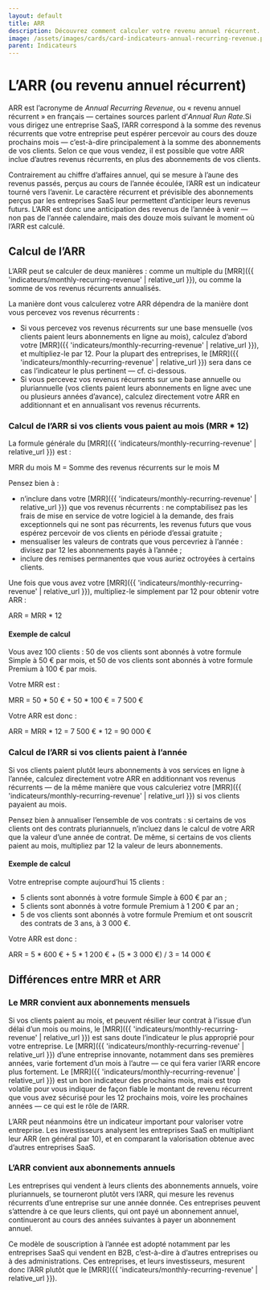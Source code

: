```yaml
---
layout: default
title: ARR
description: Découvrez comment calculer votre revenu annuel récurrent.
image: /assets/images/cards/card-indicateurs-annual-recurring-revenue.png
parent: Indicateurs
---
```


# L’ARR (ou revenu annuel récurrent)

ARR est l’acronyme de _Annual Recurring Revenue_, ou « revenu annuel récurrent » en français — certaines sources parlent d’_Annual Run Rate_.Si vous dirigez une entreprise SaaS, l’ARR correspond à la somme des revenus récurrents que votre entreprise peut espérer percevoir au cours des douze prochains mois — c’est-à-dire principalement à la somme des abonnements de vos clients. Selon ce que vous vendez, il est possible que votre ARR inclue d’autres revenus récurrents, en plus des abonnements de vos clients.

Contrairement au chiffre d’affaires annuel, qui se mesure à l’aune des revenus passés, perçus au cours de l’année écoulée, l’ARR est un indicateur tourné vers l’avenir. Le caractère récurrent et prévisible des abonnements perçus par les entreprises SaaS leur permettent d’anticiper leurs revenus futurs. L’ARR est donc une anticipation des revenus de l’année à venir — non pas de l’année calendaire, mais des douze mois suivant le moment où l’ARR est calculé.

## Calcul de l’ARR

L’ARR peut se calculer de deux manières : comme un multiple du [MRR]({{ 'indicateurs/monthly-recurring-revenue' | relative_url }}), ou comme la somme de vos revenus récurrents annualisés.

La manière dont vous calculerez votre ARR dépendra de la manière dont vous percevez vos revenus récurrents :

- Si vous percevez vos revenus récurrents sur une base mensuelle (vos clients paient leurs abonnements en ligne au mois), calculez d’abord votre [MRR]({{ 'indicateurs/monthly-recurring-revenue' | relative_url }}), et multipliez-le par 12. Pour la plupart des entreprises, le [MRR]({{ 'indicateurs/monthly-recurring-revenue' | relative_url }}) sera dans ce cas l’indicateur le plus pertinent — cf. ci-dessous.
- Si vous percevez vos revenus récurrents sur une base annuelle ou pluriannuelle (vos clients paient leurs abonnements en ligne avec une ou plusieurs années d’avance), calculez directement votre ARR en additionnant et en annualisant vos revenus récurrents.

### Calcul de l’ARR si vos clients vous paient au mois (MRR \* 12)

La formule générale du [MRR]({{ 'indicateurs/monthly-recurring-revenue' | relative_url }}) est :

MRR du mois M = Somme des revenus récurrents sur le mois M

Pensez bien à :

- n’inclure dans votre [MRR]({{ 'indicateurs/monthly-recurring-revenue' | relative_url }}) que vos revenus récurrents : ne comptabilisez pas les frais de mise en service de votre logiciel à la demande, des frais exceptionnels qui ne sont pas récurrents, les revenus futurs que vous espérez percevoir de vos clients en période d’essai gratuite ;
- mensualiser les valeurs de contrats que vous percevriez à l’année : divisez par 12 les abonnements payés à l’année ;
- inclure des remises permanentes que vous auriez octroyées à certains clients.

Une fois que vous avez votre [MRR]({{ 'indicateurs/monthly-recurring-revenue' | relative_url }}), multipliez-le simplement par 12 pour obtenir votre ARR :

ARR = MRR \* 12

#### Exemple de calcul

Vous avez 100 clients : 50 de vos clients sont abonnés à votre formule Simple à 50 € par mois, et 50 de vos clients sont abonnés à votre formule Premium à 100 € par mois.

Votre MRR est :

MRR = 50 \* 50 € + 50 \* 100 € = 7 500 €

Votre ARR est donc :

ARR = MRR \* 12 = 7 500 € \* 12 = 90 000 €

### Calcul de l’ARR si vos clients paient à l’année

Si vos clients paient plutôt leurs abonnements à vos services en ligne à l’année, calculez directement votre ARR en additionnant vos revenus récurrents — de la même manière que vous calculeriez votre [MRR]({{ 'indicateurs/monthly-recurring-revenue' | relative_url }}) si vos clients payaient au mois.

Pensez bien à annualiser l’ensemble de vos contrats : si certains de vos clients ont des contrats pluriannuels, n’incluez dans le calcul de votre ARR que la valeur d’une année de contrat. De même, si certains de vos clients paient au mois, multipliez par 12 la valeur de leurs abonnements.

#### Exemple de calcul

Votre entreprise compte aujourd’hui 15 clients :

- 5 clients sont abonnés à votre formule Simple à 600 € par an ;
- 5 clients sont abonnés à votre formule Premium à 1 200 € par an ;
- 5 de vos clients sont abonnés à votre formule Premium et ont souscrit des contrats de 3 ans, à 3 000 €.

Votre ARR est donc :

ARR = 5 \* 600 € + 5 \* 1 200 € + (5 \* 3 000 €) / 3 = 14 000 €

## Différences entre MRR et ARR

### Le MRR convient aux abonnements mensuels

Si vos clients paient au mois, et peuvent résilier leur contrat à l’issue d’un délai d’un mois ou moins, le [MRR]({{ 'indicateurs/monthly-recurring-revenue' | relative_url }}) est sans doute l’indicateur le plus approprié pour votre entreprise. Le [MRR]({{ 'indicateurs/monthly-recurring-revenue' | relative_url }}) d’une entreprise innovante, notamment dans ses premières années, varie fortement d’un mois à l’autre — ce qui fera varier l’ARR encore plus fortement. Le [MRR]({{ 'indicateurs/monthly-recurring-revenue' | relative_url }}) est un bon indicateur des prochains mois, mais est trop volatile pour vous indiquer de façon fiable le montant de revenu récurrent que vous avez sécurisé pour les 12 prochains mois, voire les prochaines années — ce qui est le rôle de l’ARR.

L’ARR peut néanmoins être un indicateur important pour valoriser votre entreprise. Les investisseurs analysent les entreprises SaaS en multipliant leur ARR (en général par 10), et en comparant la valorisation obtenue avec d’autres entreprises SaaS.

### L’ARR convient aux abonnements annuels

Les entreprises qui vendent à leurs clients des abonnements annuels, voire pluriannuels, se tourneront plutôt vers l’ARR, qui mesure les revenus récurrents d’une entreprise sur une année donnée. Ces entreprises peuvent s’attendre à ce que leurs clients, qui ont payé un abonnement annuel, continueront au cours des années suivantes à payer un abonnement annuel.

Ce modèle de souscription à l’année est adopté notamment par les entreprises SaaS qui vendent en B2B, c’est-à-dire à d’autres entreprises ou à des administrations. Ces entreprises, et leurs investisseurs, mesurent donc l’ARR plutôt que le [MRR]({{ 'indicateurs/monthly-recurring-revenue' | relative_url }}).
